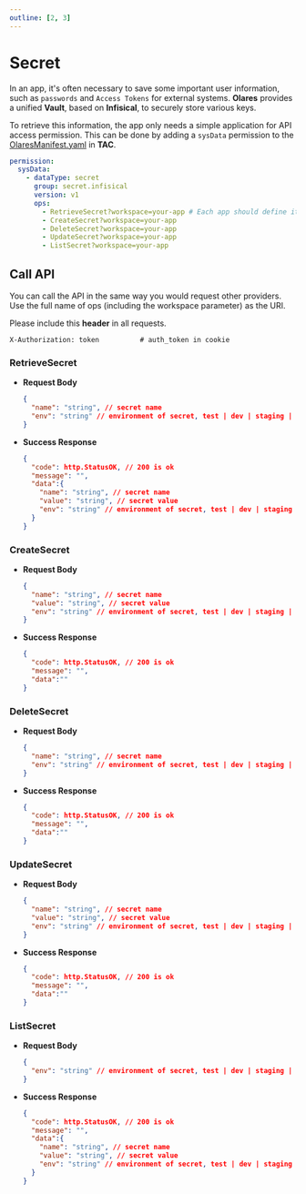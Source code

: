 ```yaml
---
outline: [2, 3]
---
```


# Secret

In an app, it's often necessary to save some important user information, such as `passwords` and `Access Tokens` for external systems. **Olares** provides a unified **Vault**, based on **Infisical**, to securely store various keys.

To retrieve this information, the app only needs a simple application for API access permission. This can be done by adding a `sysData` permission to the [OlaresManifest.yaml](../package/manifest.md#sysdata) in **TAC**.

```yaml
permission:
  sysData:
    - dataType: secret
      group: secret.infisical
      version: v1
      ops:
        - RetrieveSecret?workspace=your-app # Each app should define its own workspace
        - CreateSecret?workspace=your-app
        - DeleteSecret?workspace=your-app
        - UpdateSecret?workspace=your-app
        - ListSecret?workspace=your-app
```

## Call API

You can call the API in the same way you would request other providers. Use the full name of ops (including the workspace parameter) as the URI.

Please include this **header** in all requests.
```http
X-Authorization: token          # auth_token in cookie
```

### RetrieveSecret
- **Request Body**
  ```json
  {
    "name": "string", // secret name
    "env": "string" // environment of secret, test | dev | staging | prod (default)
  }
  ```
- **Success Response**
  ```json
  {
    "code": http.StatusOK, // 200 is ok
    "message": "",
    "data":{
      "name": "string", // secret name
      "value": "string", // secret value
      "env": "string" // environment of secret, test | dev | staging | prod
    }
  }
  ```

### CreateSecret
- **Request Body**
  ```json
  {
    "name": "string", // secret name
    "value": "string", // secret value
    "env": "string" // environment of secret, test | dev | staging | prod (default)
  }
  ```

- **Success Response**
  ```json
  {
    "code": http.StatusOK, // 200 is ok
    "message": "",
    "data":""
  }
  ```


### DeleteSecret
- **Request Body**
  ```json
  {
    "name": "string", // secret name
    "env": "string" // environment of secret, test | dev | staging | prod (default)
  }
  ```

- **Success Response**
  ```json
  {
    "code": http.StatusOK, // 200 is ok
    "message": "",
    "data":""
  }
  ```


### UpdateSecret
- **Request Body**
  ```json
  {
    "name": "string", // secret name
    "value": "string", // secret value
    "env": "string" // environment of secret, test | dev | staging | prod (default)
  }
  ```

- **Success Response**
  ```json
  {
    "code": http.StatusOK, // 200 is ok
    "message": "",
    "data":""
  }
  ```

### ListSecret
- **Request Body**
  ```json
  {
    "env": "string" // environment of secret, test | dev | staging | prod (default)
  }
  ```

- **Success Response**
  ```json
  {
    "code": http.StatusOK, // 200 is ok
    "message": "",
    "data":{
      "name": "string", // secret name
      "value": "string", // secret value
      "env": "string" // environment of secret, test | dev | staging | prod
    }
  }
  ```